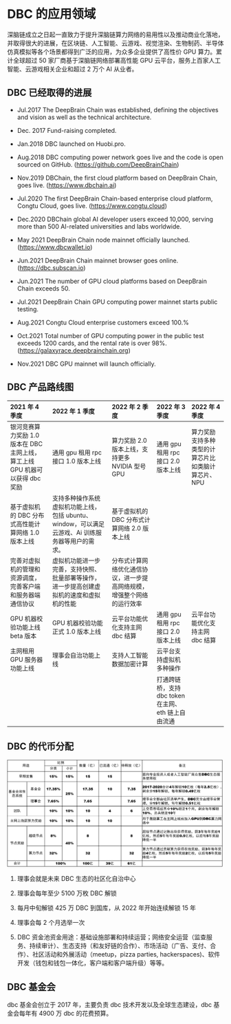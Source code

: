 # DBC 的应用领域

深脑链成立之日起一直致力于提升深脑链算力网络的易用性以及推动商业化落地，并取得很大的进展，在区块链、人工智能、云游戏、视觉渲染、生物制药、半导体仿真模拟等各个场景都得到广泛的应用，为众多企业提供了高性价 GPU 算力。累计全球超过 50 家厂商基于深脑链网络部署高性能 GPU 云平台，服务上百家人工智能、云游戏相关企业和超过 2 万个 AI 从业者。

## **DBC 已经取得的进展**

- Jul.2017 The DeepBrain Chain was established, defining the objectives and vision as well as the technical architecture.

- Dec. 2017 Fund-raising completed.

- Jan.2018 DBC launched on Huobi.pro.

- Aug.2018 DBC computing power network goes live and the code is open sourced on GitHub. (https://github.com/DeepBrainChain)

- Nov.2019 DBChain, the first cloud platform based on DeepBrain Chain, goes live. (https://www.dbchain.ai)

- Jul.2020 The first DeepBrain Chain-based enterprise cloud platform, Congtu Cloud, goes live. (https://www.congtu.cloud)

- Dec.2020 DBChain global AI developer users exceed 10,000, serving more than 500 AI-related universities and labs worldwide.

- May 2021 DeepBrain Chain node mainnet officially launched. (https://www.dbcwallet.io)

- Jun.2021 DeepBrain Chain mainnet browser goes online. (https://dbc.subscan.io)

- Jun.2021 The number of GPU cloud platforms based on DeepBrain Chain exceeds 50.

- Jul.2021 DeepBrain Chain GPU computing power mainnet starts public testing.

- Aug.2021 Congtu Cloud enterprise customers exceed 100.%

- Oct.2021 Total number of GPU computing power in the public test exceeds 1200 cards, and the rental rate is over 98%. (https://galaxyrace.deepbrainchain.org)

- Nov.2021 DBC GPU mainnet will launch officially.

## DBC 产品路线图

| 2021 年 4 季度                                                               | 2022 年 1 季度                                                                                   | 2022 年 2 季度                                                         | 2022 年 3 季度                                      | 2022 年 4 季度                                      |
| :--------------------------------------------------------------------------- | :----------------------------------------------------------------------------------------------- | :--------------------------------------------------------------------- | :-------------------------------------------------- | :-------------------------------------------------- |
| 银河竞赛算力奖励 1.0 版本在 DBC 主网上线，算工上线 GPU 机器可以获得 dbc 奖励 | 通用 gpu 租用 rpc 接口 1.0 版本上线                                                              | 算力奖励 2.0 版本上线，支持更多 NVIDIA 型号 GPU                        | 通用 gpu 租用 rpc 接口 2.0 版本上线                 | 算力奖励支持多种类型的计算芯片比如类脑计算芯片、NPU |
| 基于虚拟机的 DBC 分布式高性能计算网络 1.0 版本上线                           | 支持多种操作系统虚拟机功能上线，包括 ubuntu、window，可以满足云游戏、Ai 训练服务器等用户的需求。 | 基于虚拟机的 DBC 分布式计算网络 2.0 版本上线                           |
| 完善对虚拟机的管理和资源调度，完善客户端和服务器端通信协议                   | 虚拟机功能进一步完善，支持快照、批量部署等操作，进一步提高创建虚拟机的速度和虚拟机的性能         | 分布式计算网络优化通信协议，进一步提高网络规模，增强整个网络的运行效率 |
| GPU 机器校验功能上线 beta 版本                                               | GPU 机器校验功能正式 1.0 版本上线                                                                | 云平台功能优化支持主网 dbc 结算                                        | 通用 gpu 租用 rpc 接口 2.0 版本上线                 | 云平台功能优化支持主网 dbc 结算                     |
| 主网租用 GPU 服务器功能上线                                                  | 理事会自治功能上线                                                                               | 支持人工智能数据加密计算                                               | 云平台支持虚拟机多种操作                            |                                                     |
|                                                                              |                                                                                                  |                                                                        | 打通跨链桥，支持 dbc token 在主网、eth 链上自由流通 |                                                     |

## DBC 的代币分配

![DBC代币分配方案](./assets/dbc-applications.assets/dbc_token.png)

1. 理事会就是未来 DBC 生态的社区化自治中心

2. 理事会每年至少 5100 万枚 DBC 解锁

3. 每月中旬解锁 425 万 DBC 到国库，从 2022 年开始连续解锁 15 年

4. 理事会每 2 个月选举一次

5. DBC 资金池资金用途：基础设施部署和持续运营；网络安全运营（监查服务、持续审计）、生态支持（和友好链的合作）、市场活动（广告、支付、合作）、社区活动和外展活动（meetup，pizza parties, hackerspaces)、软件开发（钱包和钱包一体化，客户端和客户端升级）等等。

## DBC 基金会

dbc 基金会创立于 2017 年，主要负责 dbc 技术开发以及全球生态建设，dbc 基金会每年有 4900 万 dbc 的花费预算。
